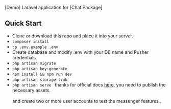[Demo] Laravel application for [Chat Package]


## Quick Start
- Clone or download this repo and place it into your server.
- `composer install `
- `cp .env.example .env `
- Create database and modify .env with your DB name and Pusher credentials.
- `php artisan migrate `
- `php artisan key:generate `
- `npm install && npm run dev `
- `php artisan storage:link`
- `php artisan serve `
thanks for  official docs [here](https://github.com/munafio/chatify#3-publishing-assets), you need to publish the necessary assets.
<br/><br/>
and create two or more user accounts to test the messenger features.. 
